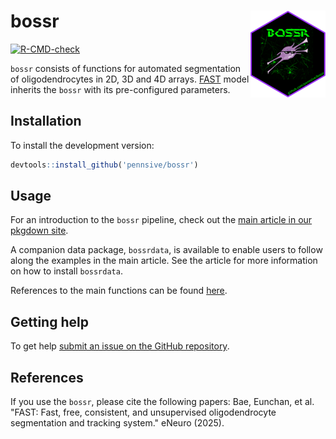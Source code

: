 
<!-- README.md is generated from README.Rmd. Please edit that file -->

# bossr <a href="https://pennsive.github.io/bossr/"><img src="man/figures/logo.png" align="right" height="139" /></a>

<!-- badges: start --
[![CRAN Status](https://www.r-pkg.org/badges/version/pkgdown)](https://cran.r-project.org/package=pkgdown){.pkgdown-release}
[![R-CMD-check](https://github.com/r-lib/pkgdown/workflows/R-CMD-check/badge.svg)](https://github.com/r-lib/pkgdown/actions){.pkgdown-devel}
[![Codecov test coverage](https://codecov.io/gh/r-lib/pkgdown/branch/main/graph/badge.svg)](https://app.codecov.io/gh/r-lib/pkgdown?branch=main)
 badges: end -->

[![R-CMD-check](https://github.com/pennsive/bossr/workflows/R-CMD-check/badge.svg)](https://github.com/pennsive/bossr/actions?workflow=R-CMD-check)

`bossr` consists of functions for automated segmentation of
oligodendrocytes in 2D, 3D and 4D arrays. [FAST](https://https://www.eneuro.org/content/early/2025/01/08/ENEURO.0025-24.2024) model inherits the `bossr` with its pre-configured parameters. 

## Installation

<!--
To install the released version:

```r
# Install released version from our drat repository
install.packages("bossr", repos='https://pennsive.github.io/drat')
```
-->

To install the development version:

``` r
devtools::install_github('pennsive/bossr')
```

## Usage

For an introduction to the `bossr` pipeline, check out the [main article
in our pkgdown
site](https://pennsive.github.io/bossr/articles/bossr.html).

A companion data package, `bossrdata`, is available to enable users to
follow along the examples in the main article. See the article for more
information on how to install `bossrdata`.

References to the main functions can be found
[here](https://pennsive.github.io/bossr/reference/index.html).

## Getting help

To get help [submit an issue on the GitHub
repository](https://github.com/PennSIVE/bossr/issues).


## References

If you use the `bossr`, please cite the following papers: Bae, Eunchan, et al. "FAST: Fast, free, consistent, and unsupervised oligodendrocyte segmentation and tracking system." eNeuro (2025).

